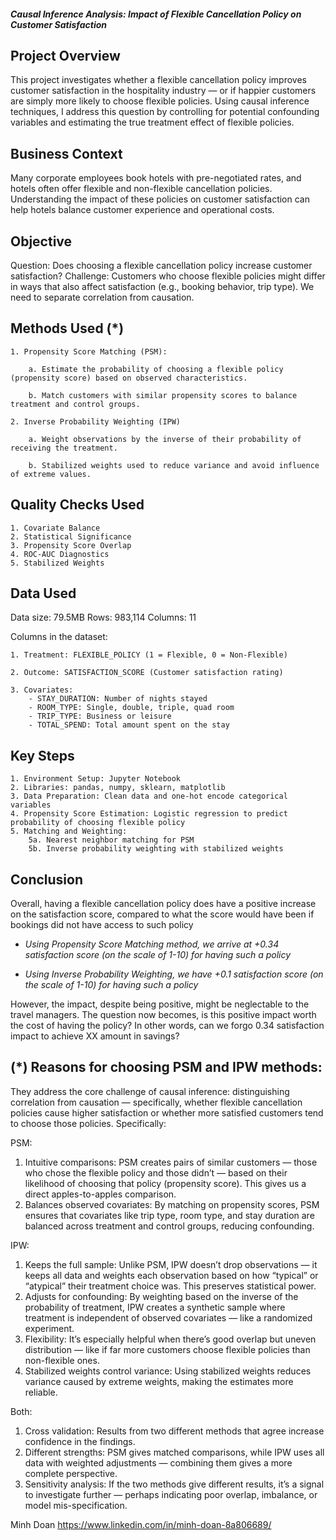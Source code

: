 ##### Causal Inference Analysis: Impact of Flexible Cancellation Policy on Customer Satisfaction

## Project Overview
This project investigates whether a flexible cancellation policy improves customer satisfaction in the hospitality industry — or if happier customers are simply more likely to choose flexible policies. Using causal inference techniques, I address this question by controlling for potential confounding variables and estimating the true treatment effect of flexible policies.

## Business Context
Many corporate employees book hotels with pre-negotiated rates, and hotels often offer flexible and non-flexible cancellation policies. Understanding the impact of these policies on customer satisfaction can help hotels balance customer experience and operational costs.

## Objective
Question: Does choosing a flexible cancellation policy increase customer satisfaction?
Challenge: Customers who choose flexible policies might differ in ways that also affect satisfaction (e.g., booking behavior, trip type). We need to separate correlation from causation.

## Methods Used (*)
    1. Propensity Score Matching (PSM):
   
        a. Estimate the probability of choosing a flexible policy (propensity score) based on observed characteristics.

        b. Match customers with similar propensity scores to balance treatment and control groups.

    2. Inverse Probability Weighting (IPW)
   
        a. Weight observations by the inverse of their probability of receiving the treatment.
 
        b. Stabilized weights used to reduce variance and avoid influence of extreme values.

## Quality Checks Used
    1. Covariate Balance
    2. Statistical Significance
    3. Propensity Score Overlap
    4. ROC-AUC Diagnostics
    5. Stabilized Weights
    
## Data Used

Data size: 79.5MB Rows: 983,114 Columns: 11

Columns in the dataset:

    1. Treatment: FLEXIBLE_POLICY (1 = Flexible, 0 = Non-Flexible)

    2. Outcome: SATISFACTION_SCORE (Customer satisfaction rating)

    3. Covariates:
        - STAY_DURATION: Number of nights stayed
        - ROOM_TYPE: Single, double, triple, quad room
        - TRIP_TYPE: Business or leisure
        - TOTAL_SPEND: Total amount spent on the stay

## Key Steps
    1. Environment Setup: Jupyter Notebook
    2. Libraries: pandas, numpy, sklearn, matplotlib
    3. Data Preparation: Clean data and one-hot encode categorical variables
    4. Propensity Score Estimation: Logistic regression to predict probability of choosing flexible policy
    5. Matching and Weighting:
        5a. Nearest neighbor matching for PSM
        5b. Inverse probability weighting with stabilized weights

## Conclusion
Overall, having a flexible cancellation policy does have a positive increase on the satisfaction score, compared to what the score would have been if bookings did not have access to such policy

- *Using Propensity Score Matching method, we arrive at +0.34 satisfaction score (on the scale of 1-10) for having such a policy*

- *Using Inverse Probability Weighting, we have +0.1 satisfaction score (on the scale of 1-10) for having such a policy*

However, the impact, despite being positive, might be neglectable to the travel managers. The question now becomes, is this positive impact worth the cost of having the policy? In other words, can we forgo 0.34 satisfaction impact to achieve XX amount in savings?

## (*) Reasons for choosing PSM and IPW methods:
They address the core challenge of causal inference: distinguishing correlation from causation — specifically, whether flexible cancellation policies cause higher satisfaction or whether more satisfied customers tend to choose those policies. Specifically:

PSM:

1. Intuitive comparisons: PSM creates pairs of similar customers — those who chose the flexible policy and those didn’t — based on their likelihood of choosing that policy (propensity score). This gives us a direct apples-to-apples comparison.
2. Balances observed covariates: By matching on propensity scores, PSM ensures that covariates like trip type, room type, and stay duration are balanced across treatment and control groups, reducing confounding.

IPW:

1. Keeps the full sample: Unlike PSM, IPW doesn’t drop observations — it keeps all data and weights each observation based on how “typical” or “atypical” their treatment choice was. This preserves statistical power.
2. Adjusts for confounding: By weighting based on the inverse of the probability of treatment, IPW creates a synthetic sample where treatment is independent of observed covariates — like a randomized experiment.
3. Flexibility: It’s especially helpful when there’s good overlap but uneven distribution — like if far more customers choose flexible policies than non-flexible ones.
4. Stabilized weights control variance: Using stabilized weights reduces variance caused by extreme weights, making the estimates more reliable.

Both:

1. Cross validation: Results from two different methods that agree increase confidence in the findings.
2. Different strengths: PSM gives matched comparisons, while IPW uses all data with weighted adjustments — combining them gives a more complete perspective.
3. Sensitivity analysis: If the two methods give different results, it’s a signal to investigate further — perhaps indicating poor overlap, imbalance, or model mis-specification.

Minh Doan
https://www.linkedin.com/in/minh-doan-8a806689/
